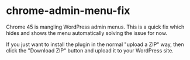 # chrome-admin-menu-fix
Chrome 45 is mangling WordPress admin menus. This is a quick fix which hides and shows the menu automatically solving the issue for now.

If you just want to install the plugin in the normal "upload a ZIP" way, then click the "Download ZIP" button and upload it to your WordPress site.